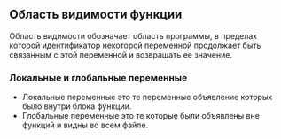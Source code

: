 ## Область видимости функции

Область видимости обозначает область программы, в пределах которой идентификатор некоторой
переменной продолжает быть связанным с этой переменной и возвращать ее значение.

### Локальные и глобальные переменные

- Локальные переменные это те переменные объявление которых было внутри блока функции.
- Глобальные переменные это те которые были объявлены вне функций и видны во всем файле.